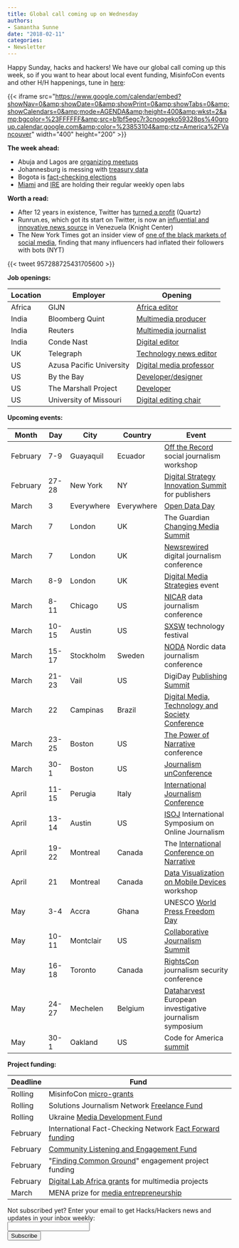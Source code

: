 ```yaml
---
title: Global call coming up on Wednesday
authors:
- Samantha Sunne
date: "2018-02-11"
categories:
- Newsletter
---
```


Happy Sunday, hacks and hackers! We have our global call coming up this week, so if you want to hear about local event funding, MisinfoCon events and other H/H happenings, tune in [here](https://docs.google.com/document/d/108SDMOMjPeJTTt5ZrFNEAvs1-BVdfGQ6wH0XQZOjVhE/edit):

{{< iframe src="https://www.google.com/calendar/embed?showNav=0&amp;showDate=0&amp;showPrint=0&amp;showTabs=0&amp;showCalendars=0&amp;mode=AGENDA&amp;height=400&amp;wkst=2&amp;bgcolor=%23FFFFFF&amp;src=b1bf5egc7r3cnoqgeko59328ps%40group.calendar.google.com&amp;color=%23853104&amp;ctz=America%2FVancouver" width="400" height="200" >}}

**The week ahead:**

* Abuja and Lagos are [organizing meetups](https://docs.google.com/forms/d/1YM2sXg18otgVDMJpBiZFjXs-mJkBP1NITyauLl5ZooA/viewform?edit_requested=true)
* Johannesburg is messing with [treasury data](https://www.meetup.com/HacksHackersAfrica/events/247487949/)
* Bogota is [fact-checking elections](https://www.meetup.com/Hacks-Hackers-Bogota/events/247110790/)
* [Miami](http://www.meetup.com/Hacks-Hackers-Miami/) and [IRE](http://www.meetup.com/hackshackersIRE/) are holding their regular weekly open labs

**Worth a read:**

* After 12 years in existence, Twitter has [turned a profit](https://qz.com/1201805/twitter-twtr-q4-2017-earnings-twitter-finally-turns-a-profit/) (Quartz)
* Runrun.es, which got its start on Twitter, is now an [influential and innovative news source](https://knightcenter.utexas.edu/en/blog/00-19265-born-twitter-runrunes-becomes-one-most-important-and-innovative-news-sites-venezuela) in Venezuela (Knight Center)
* The New York Times got an insider view of [one of the black markets of social media](https://www.nytimes.com/interactive/2018/01/27/technology/social-media-bots.html), finding that many influencers had inflated their followers with bots (NYT)

{{< tweet 957288725431705600 >}}

**Job openings:**

| Location | Employer | Opening |
| -------- | -------- | ------- |
Africa | GIJN | [Africa editor](http://www.journalism.co.za/blog/gijn-seeks-africa-editor/)
India | Bloomberg Quint | [Multimedia producer](https://press.us12.list-manage.com/track/click?u=9c6c789dfe911a7c7977528db&id=83f3acda76&e=a5e52023bb)
India | Reuters | [Multimedia journalist](https://press.us12.list-manage.com/track/click?u=9c6c789dfe911a7c7977528db&id=733274fceb&e=a5e52023bb)
India | Conde Nast | [Digital editor](https://press.us12.list-manage.com/track/click?u=9c6c789dfe911a7c7977528db&id=a86d37a78f&e=a5e52023bb)
UK | Telegraph | [Technology news editor](http://www.gorkanajobs.co.uk//job/77791/telegraph-media-group-technology-news-editor/)
US | Azusa Pacific University | [Digital media professor](https://apu-openhire.silkroad.com/epostings/index.cfm?fuseaction=app.jobinfo&jobid=2503&version=2)
US | By the Bay | [Developer/designer](https://bythebay.cool/jobs/developer-designer)
US | The Marshall Project | [Developer](https://www.themarshallproject.org/jobs/web-developer)
US | University of Missouri | [Digital editing chair](http://careers.journalists.org/jobs/10737210/knight-chair-in-digital-editing-and-producing-professional-practice-professor)

**Upcoming events:**

| Month | Day | City | Country | Event |
| ----- | --- | ---- | ------- | ----- |
February | 7-9 | Guayaquil | Ecuador | [Off the Record](https://www.facebook.com/LaBarraEspaciadora/photos/rpp.553820201345988/1680041858723811/?type=3&theater) social journalism workshop
February | 27-28 | New York | NY | [Digital Strategy Innovation Summit](https://abigailedge.us13.list-manage.com/track/click?u=49d91f3007b6d829e1d666ba9&id=6e86bade28&e=5e98e5e6b9) for publishers
March | 3 | Everywhere | Everywhere | [Open Data Day](http://opendataday.org/)
March | 7 | London | UK | The Guardian [Changing Media Summit](https://abigailedge.us13.list-manage.com/track/click?u=49d91f3007b6d829e1d666ba9&id=bbb1787874&e=5e98e5e6b9)
March | 7 | London | UK | [Newsrewired](https://www.newsrewired.com/) digital journalism conference
March | 8-9 | London | UK | [Digital Media Strategies](https://www.digital-media-strategies.com/?utm_source=Pitch%20Notes&utm_campaign=4dff1607b9-RSS_EMAIL_CAMPAIGN&utm_medium=email&utm_term=0_4524e1f79f-4dff1607b9-91685769) event
March | 8-11 | Chicago | US | [NICAR](https://ire.org/conferences/nicar18/) data journalism conference
March | 10-15 | Austin | US | [SXSW](https://abigailedge.us13.list-manage.com/track/click?u=49d91f3007b6d829e1d666ba9&id=2319460f2f&e=5e98e5e6b9) technology festival
March | 15-17 | Stockholm | Sweden | [NODA](http://noda2018.se/) Nordic data journalism conference
March | 21-23 | Vail | US | DigiDay [Publishing Summit](https://digiday.com/event/2018-publishing-summit-march-vail/?utm_source=digiday.com&utm_medium=direct&utm_campaign=digidaydis&utm_content=2018-events-calendar&utm_source=Pitch+Notes&utm_campaign=4dff1607b9-RSS_EMAIL_CAMPAIGN&utm_medium=email&utm_term=0_4524e1f79f-4dff1607b9-91685769)
March | 22 | Campinas | Brazil | [Digital Media, Technology and Society Conference](https://www.facebook.com/events/2212973898929178/)
March | 23-25 | Boston | US | [The Power of Narrative](http://www.bu.edu/com/narrative/?utm_source=Pitch+Notes&utm_campaign=4dff1607b9-RSS_EMAIL_CAMPAIGN&utm_medium=email&utm_term=0_4524e1f79f-4dff1607b9-91685769) conference
March | 30-1 | Boston | US | [Journalism unConference](https://www.fourthestate.co/news/journalism-unconference-2018-call-speakers/?utm_source=Pitch+Notes&utm_campaign=4dff1607b9-RSS_EMAIL_CAMPAIGN&utm_medium=email&utm_term=0_4524e1f79f-4dff1607b9-91685769)
April | 11-15 | Perugia | Italy | [International Journalism Conference](https://abigailedge.us13.list-manage.com/track/click?u=49d91f3007b6d829e1d666ba9&id=df76d12af6&e=5e98e5e6b9)
April | 13-14 | Austin | US | [ISOJ](https://www.isoj.org/) International Symposium on Online Journalism
April | 19-22 | Montreal | Canada | The [International Conference on Narrative](https://narrative2018.ca)
April | 21 | Montreal | Canada | [Data Visualization on Mobile Devices](https://mobilevis.github.io/cfp/) workshop
May | 3-4 | Accra | Ghana | UNESCO [World Press Freedom Day](https://en.unesco.org/news/ghana-host-2018-edition-world-press-freedom-day)
May | 10-11 | Montclair | US | [Collaborative Journalism Summit](https://www.eventbrite.com/e/2018-collaborative-journalism-summit-tickets-42048839210)
May | 16-18 | Toronto | Canada | [RightsCon](https://www.rightscon.org/) journalism security conference
May | 24-27 | Mechelen | Belgium | [Dataharvest](http://www.journalismfund.eu/european-investigative-journalism-dataharvest-conference) European investigative journalism symposium
May | 30-1 | Oakland | US | Code for America [summit](http://link.routefifty.com/click/11855566.4239/aHR0cDovL3d3dy5jdmVudC5jb20vZC82dHFtdGo_UmVmSUQ9Y2Zh/5a550f902ddf9c667efca629C9203e23f)

**Project funding:**

| Deadline | Fund |
| -------- | ---- |
Rolling | MisinfoCon [micro-grants](https://docs.google.com/forms/d/e/1FAIpQLScyX13mJU0DLUaoAFijjClCOUbzKrdqfFR2gMwv0eXVKJYXyQ/viewform?c=0&w=1)
Rolling | Solutions Journalism Network [Freelance Fund](https://thewholestory.solutionsjournalism.org/now-offering-travel-funds-for-freelancers-857c49f9b395)
Rolling | Ukraine [Media Development Fund](http://ijnet.org/en/opportunities/media-development-grants-available-ukraine)
February | International Fact-Checking Network [Fact Forward funding](http://ijnet.org/en/opportunities/fact-checking-contest-calls-innovative-projects-worldwide)
February | [Community Listening and Engagement Fund](https://www.lenfestinstitute.org/community-listening-engagement-fund/)
February | "[Finding Common Ground](http://journalism.uoregon.edu/agora/findingcommonground/)" engagement project funding
February | [Digital Lab Africa grants](http://digilabafrica.com/2017/11/13/digital-lab-africa-call-for-projects-2/) for multimedia projects
March | MENA prize for [media entrepreneurship](http://ijnet.org/en/opportunities/contest-focuses-entrepreneurship-mena)

<div id="mc_embed_signup"><form id="mc-embedded-subscribe-form" class="validate" action="//hackshackers.us1.list-manage.com/subscribe/post?u=c56f2e53d5ed6ef87f8aaa75c&amp;id=fb2bc6f10b" method="post" name="mc-embedded-subscribe-form" novalidate="" target="_blank">

<div id="mc_embed_signup_scroll">

<div class="mc-field-group"><label for="mce-EMAIL">Not subscribed yet? Enter your email to get Hacks/Hackers news and updates in your inbox weekly:  </label></div>

<div class="mc-field-group"><input id="mce-EMAIL" class="required email" name="EMAIL" type="email" value="" /></div>

<!-- real people should not fill this in and expect good things - do not remove this or risk form bot signups-->

<div style="position: absolute; left: -5000px;"><input tabindex="-1" name="b_c56f2e53d5ed6ef87f8aaa75c_fb2bc6f10b" type="text" value="" /></div>

<div class="clear"><input id="mc-embedded-subscribe" class="button" name="subscribe" type="submit" value="Subscribe" /></div>

</div>

</form></div>

<!--End mc_embed_signup-->

<meta name="twitter:card" content="summary">

<meta name="twitter:image:src" content="https://hackshackers.com/content-images/about/hackshackers_logomark.png">

